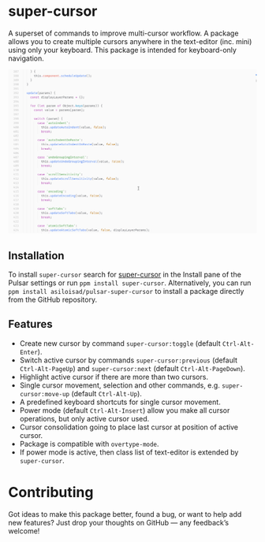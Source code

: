 # super-cursor

A superset of commands to improve multi-cursor workflow. A package allows you to create multiple cursors anywhere in the text-editor (inc. mini) using only your keyboard. This package is intended for keyboard-only navigation.

![demo](https://github.com/asiloisad/pulsar-super-cursor/blob/master/assets/demo.gif?raw=true)

## Installation

To install `super-cursor` search for [super-cursor](https://web.pulsar-edit.dev/packages/super-cursor) in the Install pane of the Pulsar settings or run `ppm install super-cursor`. Alternatively, you can run `ppm install asiloisad/pulsar-super-cursor` to install a package directly from the GitHub repository.

## Features

- Create new cursor by command `super-cursor:toggle` (default `Ctrl-Alt-Enter`).
- Switch active cursor by commands `super-cursor:previous` (default `Ctrl-Alt-PageUp`) and `super-cursor:next` (default `Ctrl-Alt-PageDown`).
- Highlight active cursor if there are more than two cursors.
- Single cursor movement, selection and other commands, e.g. `super-cursor:move-up` (default `Ctrl-Alt-Up`).
- A predefined keyboard shortcuts for single cursor movement.
- Power mode (default `Ctrl-Alt-Insert`) allow you make all cursor operations, but only active cursor used.
- Cursor consolidation going to place last cursor at position of active cursor.
- Package is compatible with `overtype-mode`.
- If power mode is active, then class list of text-editor is extended by `super-cursor`.

# Contributing

Got ideas to make this package better, found a bug, or want to help add new features? Just drop your thoughts on GitHub — any feedback’s welcome!
